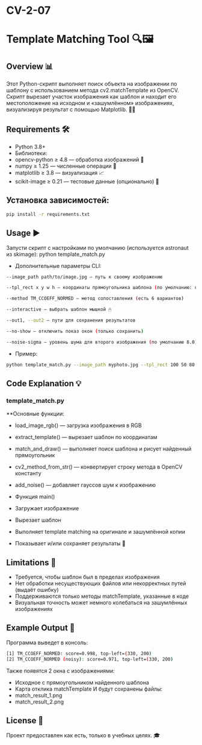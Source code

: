 # CV-2-07
# Template Matching Tool 🔍🖼
## Overview 📊
Этот Python-скрипт выполняет поиск объекта на изображении по шаблону с использованием метода cv2.matchTemplate из OpenCV.
Скрипт вырезает участок изображения как шаблон и находит его местоположение на исходном и «зашумлённом» изображениях, визуализируя результат с помощью Matplotlib. 🧠✨

## Requirements 🛠
- Python 3.8+
- Библиотеки:
 - opencv-python ≥ 4.8 — обработка изображений 🧰
 - numpy ≥ 1.25 — численные операции 🔢
 - matplotlib ≥ 3.8 — визуализация 📈
 - scikit-image ≥ 0.21 — тестовые данные (опционально) 🌌

## Установка зависимостей:
```bash
pip install -r requirements.txt
```
## Usage ▶️
Запусти скрипт с настройками по умолчанию (используется astronaut из skimage):
python template_match.py

- Дополнительные параметры CLI:
```bash
--image_path path/to/image.jpg — путь к своему изображению

--tpl_rect x y w h — координаты прямоугольника шаблона (по умолчанию: глаз у astronaut)

--method TM_CCOEFF_NORMED — метод сопоставления (есть 6 вариантов)

--interactive — выбрать шаблон мышкой 🖱

--out1, --out2 — пути для сохранения результатов

--no-show — отключить показ окон (только сохранить)

--noise-sigma — уровень шума для второго изображения (по умолчанию 8.0)
```
- Пример:
```bash
python template_match.py --image_path myphoto.jpg --tpl_rect 100 50 80 80 --method TM_CCORR_NORMED
```
## Code Explanation 💡
### template_match.py

**Основные функции:

 - load_image_rgb() — загрузка изображения в RGB
 - extract_template() — вырезает шаблон по координатам
 - match_and_draw() — выполняет поиск шаблона и рисует найденный прямоугольник
 - cv2_method_from_str() — конвертирует строку метода в OpenCV константу
 - add_noise() — добавляет гауссов шум к изображению
   
- Функция main()
 - Загружает изображение
 - Вырезает шаблон
 - Выполняет template matching на оригинале и зашумлённой копии 
 - Показывает и/или сохраняет результаты 📍

## Limitations 🚧
- Требуется, чтобы шаблон был в пределах изображения
- Нет обработки несуществующих файлов или некорректных путей (выдаёт ошибку)
- Поддерживаются только методы matchTemplate, указанные в коде
- Визуальная точность может немного колебаться на зашумлённых изображениях

## Example Output 🌟
Программа выведет в консоль:
```bash
[1] TM_CCOEFF_NORMED: score=0.998, top-left=(330, 200)
[2] TM_CCOEFF_NORMED (noisy): score=0.971, top-left=(330, 200)
```

Также появятся 2 окна с изображениями:
 - Исходное с прямоугольником найденного шаблона
 - Карта отклика matchTemplate
И будут сохранены файлы:
 - match_result_1.png
 - match_result_2.png

## License 📜
Проект предоставлен как есть, только в учебных целях. 🎓
